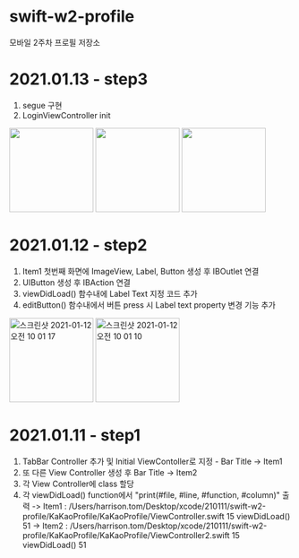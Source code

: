 # swift-w2-profile
모바일 2주차 프로필 저장소

# 2021.01.13 - step3
1. segue 구현
2. LoginViewController init

<img width="150" src="https://user-images.githubusercontent.com/59315024/104438753-b0f15b00-55d3-11eb-8837-c386282beedd.png">
<img width="150" src="https://user-images.githubusercontent.com/59315024/104438758-b2bb1e80-55d3-11eb-91b8-fe09a4ce71a9.png">
<img width="150" src="https://user-images.githubusercontent.com/59315024/104438761-b484e200-55d3-11eb-81b2-57327820c827.png">

# 2021.01.12 - step2
1. Item1 첫번째 화면에 ImageView, Label, Button 생성 후 IBOutlet 연결
2. UIButton 생성 후 IBAction 연결
3. viewDidLoad() 함수내에 Label Text 지정 코드 추가
4. editButton() 함수내에서 버튼 press 시 Label text property 변경 기능 추가

<img width="150" alt="스크린샷 2021-01-12 오전 10 01 17" src="https://user-images.githubusercontent.com/59315024/104262783-9fbd2700-54cb-11eb-9435-9c549dc45441.png">
<img width="150" alt="스크린샷 2021-01-12 오전 10 01 10" src="https://user-images.githubusercontent.com/59315024/104262785-a21f8100-54cb-11eb-892b-17c98fb633dd.png">



# 2021.01.11 - step1
1. TabBar Controller 추가 및 Initial ViewContoller로 지정 - Bar Title -> Item1
2. 또 다른 View Controller 생성 후 Bar Title -> Item2
3. 각 View Controller에 class 할당
4. 각 viewDidLoad() function에서 "print(#file, #line, #function, #column)" 출력
	-> Item1 : /Users/harrison.tom/Desktop/xcode/210111/swift-w2-profile/KaKaoProfile/KaKaoProfile/ViewController.swift 15 viewDidLoad() 51
	-> Item2 : /Users/harrison.tom/Desktop/xcode/210111/swift-w2-profile/KaKaoProfile/KaKaoProfile/ViewController2.swift 15 viewDidLoad() 51

